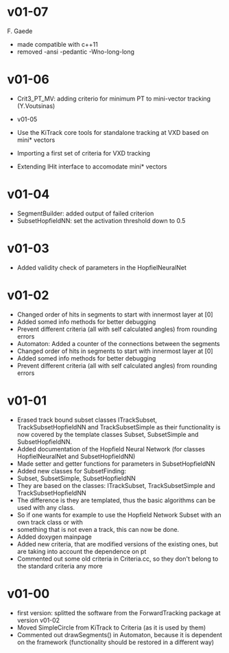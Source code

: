 
# v01-07
F. Gaede
* made compatible with c++11
* removed -ansi -pedantic -Wno-long-long

# v01-06
* Crit3_PT_MV: adding criterio for minimum PT to mini-vector tracking (Y.Voutsinas)

* v01-05
* Use the KiTrack core tools for standalone tracking at VXD based on mini* vectors
* Importing a first set of criteria for VXD tracking
* Extending IHit interface to accomodate mini* vectors

# v01-04
* SegmentBuilder: added output of failed criterion
* SubsetHopfieldNN: set the activation threshold down to 0.5

# v01-03
* Added validity check of parameters in the HopfielNeuralNet

# v01-02
* Changed order of hits in segments to start with innermost layer at [0]
* Added somed info methods for better debugging
* Prevent different criteria (all with self calculated angles) from rounding errors
* Automaton: Added a counter of the connections between the segments
* Changed order of hits in segments to start with innermost layer at [0]
* Added somed info methods for better debugging
* Prevent different criteria (all with self calculated angles) from rounding errors
 
# v01-01
* Erased track bound subset classes ITrackSubset, TrackSubsetHopfieldNN and TrackSubsetSimple as their functionality is now covered by the template classes Subset, SubsetSimple and SubsetHopfieldNN.
* Added documentation of the Hopfield Neural Network (for classes HopfielNeuralNet and SubsetHopfieldNN)
* Made setter and getter functions for parameters in SubsetHopfieldNN
* Added new classes for SubsetFinding: 
 * Subset, SubsetSimple, SubsetHopfieldNN
 * They are based on the classes: ITrackSubset, TrackSubsetSimple and TrackSubsetHopfieldNN
 * The difference is they are templated, thus the basic algorithms can be used with any class.
 * So if one wants for example to use the Hopfield Network Subset with an own track class or with
 * something that is not even a track, this can now be done.
* Added doxygen mainpage
* Added new criteria, that are modified versions of the existing ones, but are taking into account the dependence on pt
* Commented out some old criteria in Criteria.cc, so they don't belong to the standard criteria any more
 

# v01-00
* first version: splitted the software from the ForwardTracking package at version v01-02
* Moved SimpleCircle from KiTrack to Criteria (as it is used by them)
* Commented out drawSegments() in Automaton, because it is dependent on the framework (functionality should be restored in a different way)